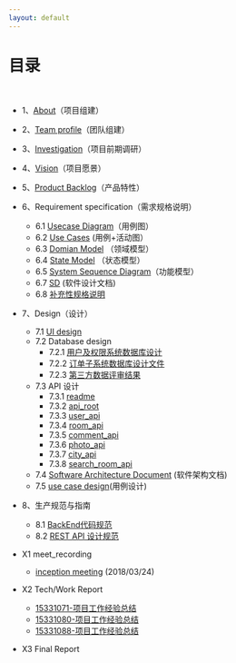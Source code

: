 ```yaml
---
layout: default
---
```


# [](#TOC)目录

&nbsp;&nbsp; 

* 1、[About](01-about)（项目组建）
* 2、[Team profile](02-team-profile)（团队组建）
* 3、[Investigation](doc/03-Investigation)（项目前期调研）
* 4、[Vision]()（项目愿景）
* 5、[Product Backlog](doc/backlog)（产品特性）
* 6、Requirement specification（需求规格说明）
    - 6.1 [Usecase Diagram](doc/usecase_diagram)（用例图）
    - 6.2 [Use Cases]() (用例+活动图）
    - 6.3 [Domian Model](doc/course-SDP/rentRoomDomain) （领域模型）
    - 6.4 [State Model](doc/course-SDP/rentOrderState) （状态模型）
    - 6.5 [System Sequence Diagram](doc/course-SDP/createRoomSequence)（功能模型）
    - 6.7 [SD](https://github.com/WindyMen/Dashboard/blob/gh-pages/doc/SD.md) (软件设计文档)
    - 6.8 [补充性规格说明](doc/SSD)
* 7、Design（设计）
    - 7.1 [UI design](doc/UI_design/ui_document)        
    - 7.2 Database design    
      - 7.2.1 [用户及权限系统数据库设计](doc/course-SDP/datebaseModel)    
      - 7.2.2 [订单子系统数据库设计文件](doc/database/rentRoom)    
      - 7.2.3 [第三方数据评审结果](doc/database/databaseComment)
    - 7.3 API 设计  
        - 7.3.1 [readme](doc/API%20Design)
        - 7.3.2 [api_root](doc/API%20Design/apiRoot)  
        - 7.3.3 [user_api](doc/API%20Design/user_api)  
        - 7.3.4 [room_api](doc/API%20Design/room_api)  
        - 7.3.5 [comment_api](doc/API%20Design/comment_api)  
        - 7.3.6 [photo_api](doc/API%20Design/photo_api)  
        - 7.3.7 [city_api](doc/API%20Design/Country_Province_City_Town_api)  
        - 7.3.8 [search_room_api](doc/API%20Design/SearchRoom_api)
    - 7.4 [Software Architecture Document](doc/SAD) (软件架构文档)
    - 7.5 [use case design](doc/useCaseDesign/ECB)(用例设计)
* 8、生产规范与指南
    - 8.1 [BackEnd代码规范](doc/BackEnd代码规范)
    - 8.2 [REST API 设计规范](doc/REST_API设计规范)

* X1 meet_recording
    - [inception meeting](doc/meet_recording/项目启动会议) (2018/03/24)

* X2 Tech/Work Report
    - [15331071-项目工作经验总结](doc/tech_report/15331071)
    - [15331080-项目工作经验总结](doc/tech_report/15331080_techReport.pdf)
    - [15331088-项目工作经验总结](doc/tech_report/15331088_techReport)

* X3 Final Report
